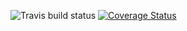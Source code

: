 ![Travis build status](https://travis-ci.org/floriansimon1/learning.websynth.svg?branch=development)
[![Coverage Status](https://coveralls.io/repos/floriansimon1/learning.websynth/badge.svg?branch=development)](https://coveralls.io/r/floriansimon1/learning.websynth?branch=development)
